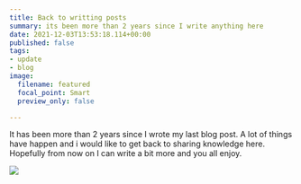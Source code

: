 ```yaml
---
title: Back to writting posts
summary: its been more than 2 years since I write anything here
date: 2021-12-03T13:53:18.114+00:00
published: false
tags:
- update
- blog
image:
  filename: featured
  focal_point: Smart
  preview_only: false

---
```

It has been more than 2 years since I wrote my last blog post. A lot of things have happen and i would like to get back to sharing knowledge here. Hopefully from now on I can write a bit more and you all enjoy.

![](/imagen1.gif)